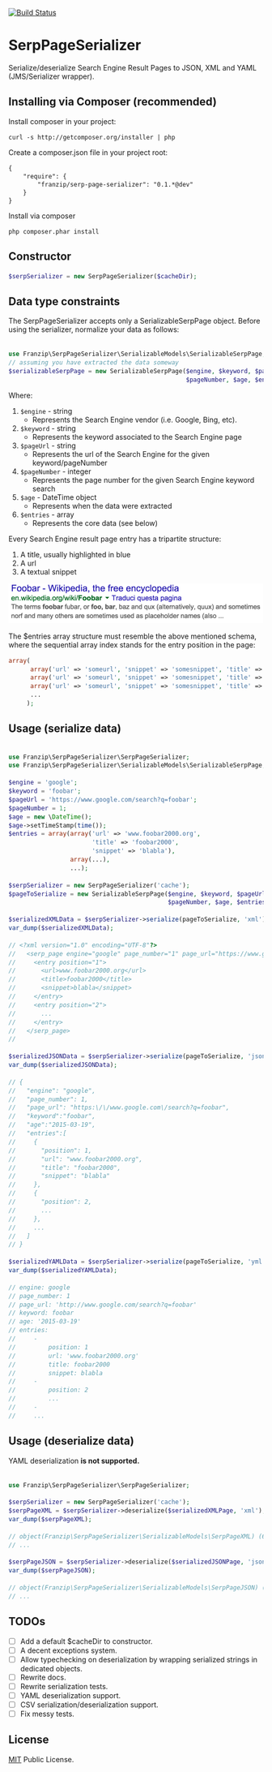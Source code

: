 [![Build Status](https://travis-ci.org/franzip/serp-page-serializer.svg?branch=master)](https://travis-ci.org/franzip/serp-page-serializer)

# SerpPageSerializer
Serialize/deserialize Search Engine Result Pages to JSON, XML and YAML (JMS/Serializer wrapper).

## Installing via Composer (recommended)

Install composer in your project:
```
curl -s http://getcomposer.org/installer | php
```

Create a composer.json file in your project root:
```
{
    "require": {
        "franzip/serp-page-serializer": "0.1.*@dev"
    }
}
```

Install via composer
```
php composer.phar install
```

## Constructor
```php
$serpSerializer = new SerpPageSerializer($cacheDir);
```

## Data type constraints
The SerpPageSerializer accepts only a SerializableSerpPage object.
Before using the serializer, normalize your data as follows:
```php

use Franzip\SerpPageSerializer\SerializableModels\SerializableSerpPage;
// assuming you have extracted the data someway
$serializableSerpPage = new SerializableSerpPage($engine, $keyword, $pageUrl,
                                                 $pageNumber, $age, $entries);
```
Where:

1. `$engine` - string
    - Represents the Search Engine vendor (i.e. Google, Bing, etc).
2. `$keyword` - string
    - Represents the keyword associated to the Search Engine page
3. `$pageUrl` - string
    - Represents the url of the Search Engine for the given keyword/pageNumber
4. `$pageNumber` - integer
    - Represents the page number for the given Search Engine keyword search
5. `$age` - DateTime object
    - Represents when the data were extracted
6. `$entries` - array
    - Represents the core data (see below)

Every Search Engine result page entry has a tripartite structure:

1. A title, usually highlighted in blue
2. A url
3. A textual snippet

![Typical SERP entry structure](./serp-structure.png?raw=true "Typical SERP entry structure")

The $entries array structure must resemble the above mentioned schema, where
the sequential array index stands for the entry position in the page:

```php
array(
      array('url' => 'someurl', 'snippet' => 'somesnippet', 'title' => 'sometitle'),
      array('url' => 'someurl', 'snippet' => 'somesnippet', 'title' => 'sometitle'),
      array('url' => 'someurl', 'snippet' => 'somesnippet', 'title' => 'sometitle'),
      ...
     );
```

## Usage (serialize data)

```php

use Franzip\SerpPageSerializer\SerpPageSerializer;
use Franzip\SerpPageSerializer\SerializableModels\SerializableSerpPage;

$engine = 'google';
$keyword = 'foobar';
$pageUrl = 'https://www.google.com/search?q=foobar';
$pageNumber = 1;
$age = new \DateTime();
$age->setTimeStamp(time());
$entries = array(array('url' => 'www.foobar2000.org',
                       'title' => 'foobar2000',
                       'snippet' => 'blabla'),
                 array(...),
                 ...);

$serpSerializer = new SerpPageSerializer('cache');
$pageToSerialize = new SerializableSerpPage($engine, $keyword, $pageUrl,
                                            $pageNumber, $age, $entries);

$serializedXMLData = $serpSerializer->serialize(pageToSerialize, 'xml');
var_dump($serializedXMLData);

// <?xml version="1.0" encoding="UTF-8"?>
//   <serp_page engine="google" page_number="1" page_url="https://www.google.com/search?q=foobar" keyword="foobar" age="2015-03-19">
//     <entry position="1">
//       <url>www.foobar2000.org</url>
//       <title>foobar2000</title>
//       <snippet>blabla</snippet>
//     </entry>
//     <entry position="2">
//       ...
//     </entry>
//   </serp_page>
//

$serializedJSONData = $serpSerializer->serialize(pageToSerialize, 'json');
var_dump($serializedJSONData);

// {
//   "engine": "google",
//   "page_number": 1,
//   "page_url": "https:\/\/www.google.com\/search?q=foobar",
//   "keyword":"foobar",
//   "age":"2015-03-19",
//   "entries":[
//     {
//       "position": 1,
//       "url": "www.foobar2000.org",
//       "title": "foobar2000",
//       "snippet": "blabla"
//     },
//     {
//       "position": 2,
//       ...
//     },
//     ...
//   ]
// }

$serializedYAMLData = $serpSerializer->serialize(pageToSerialize, 'yml');
var_dump($serializedYAMLData);

// engine: google
// page_number: 1
// page_url: 'http://www.google.com/search?q=foobar'
// keyword: foobar
// age: '2015-03-19'
// entries:
//     -
//         position: 1
//         url: 'www.foobar2000.org'
//         title: foobar2000
//         snippet: blabla
//     -
//         position: 2
//         ...
//     -
//     ...
```

## Usage (deserialize data)

YAML deserialization **is not supported.**

```php

use Franzip\SerpPageSerializer\SerpPageSerializer;

$serpSerializer = new SerpPageSerializer('cache');
$serpPageXML = $serpSerializer->deserialize($serializedXMLPage, 'xml');
var_dump($serpPageXML);

// object(Franzip\SerpPageSerializer\SerializableModels\SerpPageXML) (6) {
// ...

$serpPageJSON = $serpSerializer->deserialize($serializedJSONPage, 'json');
var_dump($serpPageJSON);

// object(Franzip\SerpPageSerializer\SerializableModels\SerpPageJSON) (6) {
// ...

```

## TODOs

- [ ] Add a default $cacheDir to constructor.
- [ ] A decent exceptions system.
- [ ] Allow typechecking on deserialization by wrapping serialized strings in
dedicated objects.
- [ ] Rewrite docs.
- [ ] Rewrite serialization tests.
- [ ] YAML deserialization support.
- [ ] CSV serialization/deserialization support.
- [ ] Fix messy tests.

## License
[MIT](http://opensource.org/licenses/MIT/ "MIT") Public License.
